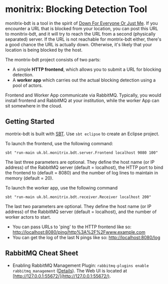 # monitrix: Blocking Detection Tool

monitrix-bdt is a tool in the spirit of [Down For Everyone Or Just Me](http://www.downforeveryoneorjustme.com/). If you 
encounter a URL that is blocked from your location, you can post this URL to monitrix-bdt, and it will try to reach the URL
from a second (physically separated) server. If the URL is not reachable for montrix-bdt either, there's a good chance
the URL is actually down. Otherwise, it's likely that your location is being blocked by the host.

The montrix-bdt project consists of two parts:

* A simple __HTTP frontend__, which allows you to submit a URL for blocking detection.
* A __worker app__ which carries out the actual blocking detection using a pool of actors.

Frontend and Worker App communicate via RabbitMQ. Typically, you would install frontend and RabbitMQ at your institution,
while the worker App can sit somewhere in the cloud.

## Getting Started

montrix-bdt is built with [SBT](http://www.scala-sbt.org/). Use `sbt eclipse` to create an Eclipse project. 

To launch the frontend, use the following command:

    sbt "run-main uk.bl.monitrix.bdt.server.Frontend localhost 9080 100"
   
The last three parameters are optional. They define the host name (or IP address) of the RabbitMQ server (default = localhost),
the HTTP port to bind the frontend to (default = 8080) and the number of log lines to maintain in memory (default = 20).

To launch the worker app, use the following command

    sbt "run-main uk.bl.monitrix.bdt.receiver.Receiver localhost 200"
    
The last two parameters are optional. They define the host name (or IP address) of the RabbitMQ server (default = localhost),
and the number of worker actors to start.

* You can pass URLs to 'ping' to the HTTP frontend like so: [http://localhost:8080/ping/http%3A%2F%2Fwww.example.com](http://localhost:8080/ping/http%3A%2F%2Fwww.example.com)
* You can get the log of the last N pings like so: [http://localhost:8080/log](http://localhost:8080/log)

## RabbitMQ Cheat Sheet

* Enabling RabbitMQ Management Plugin: `rabbitmq-plugins enable rabbitmq_management` ([Details](http://www.rabbitmq.com/management.html)).
  The Web UI is located at [http://127.0.0.1:55672/](http://127.0.0.1:55672/).
